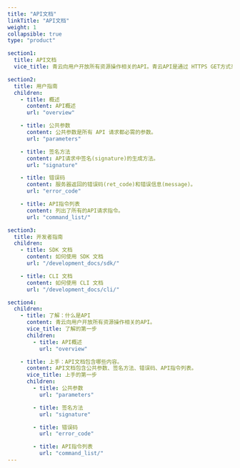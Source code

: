 ```yaml
---
title: "API文档"
linkTitle: "API文档"
weight: 1
collapsible: true
type: "product"

section1:
  title: API文档
  vice_title: 青云向用户开放所有资源操作相关的API。青云API是通过 HTTPS GET方式来调用的。 

section2:
  title: 用户指南
  children:
    - title: 概述
      content: API概述
      url: "overview"

    - title: 公共参数
      content: 公共参数是所有 API 请求都必需的参数。
      url: "parameters"

    - title: 签名方法
      content: API请求中签名(signature)的生成方法。
      url: "signature"

    - title: 错误码
      content: 服务器返回的错误码(ret_code)和错误信息(message)。
      url: "error_code"

    - title: API指令列表
      content: 列出了所有的API请求指令。
      url: "command_list/"

section3:
  title: 开发者指南
  children:
    - title: SDK 文档
      content: 如何使用 SDK 文档
      url: "/development_docs/sdk/"

    - title: CLI 文档
      content: 如何使用 CLI 文档
      url: "/development_docs/cli/"

section4:
  children:
    - title: 了解：什么是API
      content: 青云向用户开放所有资源操作相关的API。
      vice_title: 了解的第一步
      children:
        - title: API概述
          url: "overview" 

    - title: 上手：API文档包含哪些内容。
      content: API文档包含公共参数、签名方法、错误码、API指令列表。
      vice_title: 上手的第一步
      children: 
        - title: 公共参数
          url: "parameters"

        - title: 签名方法
          url: "signature"

        - title: 错误码
          url: "error_code"

        - title: API指令列表
          url: "command_list/"
---
```


<!-- type: "product" 这个参数表明这是一个产品index页面 -->
<!-- section1 为产品index页面 主标题 副标题 video  video_img为视频图片  -->
<!-- section2 为产品index页面 第一个大块的用户文档配置  -->
<!-- section3 为产品index页面 第二个大块的开发者文档配置  -->
<!-- section4 为产品index页面 第三个大块的学习路径配置  -->